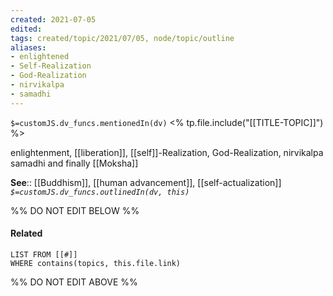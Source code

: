 ```yaml
---
created: 2021-07-05
edited: 
tags: created/topic/2021/07/05, node/topic/outline 
aliases:
- enlightened
- Self-Realization
- God-Realization
- nirvikalpa
- samadhi
---
```

`$=customJS.dv_funcs.mentionedIn(dv)`
<% tp.file.include("[[TITLE-TOPIC]]") %>



enlightenment, [[liberation]], [[self]]-Realization, God-Realization, nirvikalpa samadhi and finally [[Moksha]]

**See**:: [[Buddhism]], [[human advancement]], [[self-actualization]]
*`$=customJS.dv_funcs.outlinedIn(dv, this)`*

%% DO NOT EDIT BELOW %%
#### Related 
```dataview
LIST FROM [[#]]
WHERE contains(topics, this.file.link)
```
%% DO NOT EDIT ABOVE %%
